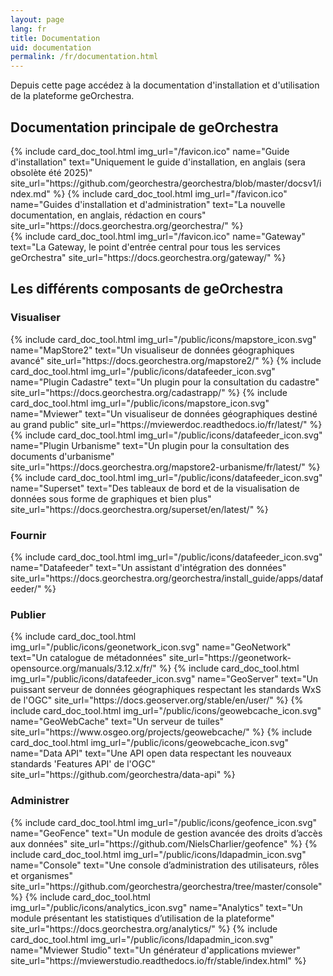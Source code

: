 ```yaml
---
layout: page
lang: fr
title: Documentation
uid: documentation
permalink: /fr/documentation.html
---
```


<p class="lead">
    Depuis cette page accédez à la documentation d'installation et d'utilisation de la plateforme geOrchestra.
</p>

## Documentation principale de geOrchestra

<div class="row py-2 d-flex align-items-stretch">
    {% include card_doc_tool.html img_url="/favicon.ico" name="Guide d'installation" text="Uniquement le guide d'installation, en anglais (sera obsolète été 2025)" site_url="https://github.com/georchestra/georchestra/blob/master/docsv1/index.md" %}
    {% include card_doc_tool.html img_url="/favicon.ico" name="Guides d'installation et d'administration" text="La nouvelle documentation, en anglais, rédaction en cours" site_url="https://docs.georchestra.org/georchestra/" %}
    <br />
    {% include card_doc_tool.html img_url="/favicon.ico" name="Gateway" text="La Gateway, le point d'entrée central pour tous les services geOrchestra" site_url="https://docs.georchestra.org/gateway/" %}
</div>

## Les différents composants de geOrchestra

### Visualiser
<div class="row py-2 d-flex align-items-stretch">
    {% include card_doc_tool.html img_url="/public/icons/mapstore_icon.svg" name="MapStore2" text="Un visualiseur de données géographiques avancé" site_url="https://docs.georchestra.org/mapstore2/" %}
    {% include card_doc_tool.html img_url="/public/icons/datafeeder_icon.svg" name="Plugin Cadastre" text="Un plugin pour la consultation du cadastre" site_url="https://docs.georchestra.org/cadastrapp/" %}
    {% include card_doc_tool.html img_url="/public/icons/mapstore_icon.svg" name="Mviewer" text="Un visualiseur de données géographiques destiné au grand public" site_url="https://mviewerdoc.readthedocs.io/fr/latest/" %}
    {% include card_doc_tool.html img_url="/public/icons/datafeeder_icon.svg" name="Plugin Urbanisme" text="Un plugin pour la consultation des documents d'urbanisme" site_url="https://docs.georchestra.org/mapstore2-urbanisme/fr/latest/" %}
    {% include card_doc_tool.html img_url="/public/icons/datafeeder_icon.svg" name="Superset" text="Des tableaux de bord et de la visualisation de données sous forme de graphiques et bien plus" site_url="https://docs.georchestra.org/superset/en/latest/" %}
</div>

### Fournir
<div class="row py-2 d-flex align-items-stretch">
    {% include card_doc_tool.html img_url="/public/icons/datafeeder_icon.svg" name="Datafeeder" text="Un assistant d'intégration des données" site_url="https://docs.georchestra.org/georchestra/install_guide/apps/datafeeder/" %}   
</div>

### Publier
<div class="row py-2 d-flex align-items-stretch">
    {% include card_doc_tool.html img_url="/public/icons/geonetwork_icon.svg" name="GeoNetwork" text="Un  catalogue de métadonnées" site_url="https://geonetwork-opensource.org/manuals/3.12.x/fr/" %}
    {% include card_doc_tool.html img_url="/public/icons/datafeeder_icon.svg" name="GeoServer" text="Un puissant serveur de données géographiques respectant les standards WxS de l'OGC" site_url="https://docs.geoserver.org/stable/en/user/" %}
    {% include card_doc_tool.html img_url="/public/icons/geowebcache_icon.svg" name="GeoWebCache" text="Un serveur de tuiles" site_url="https://www.osgeo.org/projects/geowebcache/" %}
    {% include card_doc_tool.html img_url="/public/icons/geowebcache_icon.svg" name="Data API" text="Une API open data respectant les nouveaux standards 'Features API' de l'OGC" site_url="https://github.com/georchestra/data-api" %}        
</div>

### Administrer
<div class="row py-2 d-flex align-items-stretch">
    {% include card_doc_tool.html img_url="/public/icons/geofence_icon.svg" name="GeoFence" text="Un module de gestion avancée des droits d’accès aux données" site_url="https://github.com/NielsCharlier/geofence" %}
    {% include card_doc_tool.html img_url="/public/icons/ldapadmin_icon.svg" name="Console" text="Une console d’administration des utilisateurs, rôles et organismes" site_url="https://github.com/georchestra/georchestra/tree/master/console" %}
    {% include card_doc_tool.html img_url="/public/icons/analytics_icon.svg" name="Analytics" text="Un module présentant les statistiques d’utilisation de la plateforme" site_url="https://docs.georchestra.org/analytics/" %}     
    {% include card_doc_tool.html img_url="/public/icons/ldapadmin_icon.svg" name="Mviewer Studio" text="Un générateur d'applications mviewer" site_url="https://mviewerstudio.readthedocs.io/fr/stable/index.html" %}
</div>